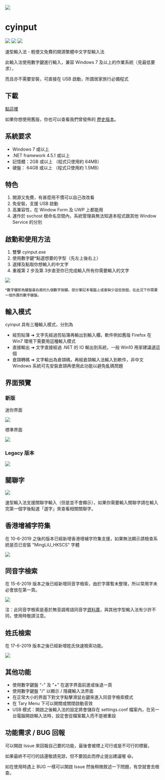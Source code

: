 <img src="https://raw.githubusercontent.com/hkben/cyinput/master/image/header.png"></img>
# cyinput

<img src="https://img.shields.io/badge/License-GPLv3-%23207de5.svg"> <img src="https://img.shields.io/badge/Build-Portable-blue.svg"> <img src="https://img.shields.io/badge/Made%20in-Hong%20Kong-orange.svg">

速型輸入法 - 輕便又免費的開源繁體中文字型輸入法

此輸入法使用數字鍵進行輸入，兼容 Windows 7 及以上的作業系統（見最低要求），

而且亦不需要安裝，可直接在 USB 啟動，所謂居家旅行必備程式

## 下載
<a href="https://raw.githubusercontent.com/hkben/cyinput/master/cyinput/bin/Debug/cyinput.exe">點這裡</a>

如果你想使用舊版，你也可以查看我們曾發佈的 <a href="https://github.com/hkben/cyinput/releases">歷史版本</a>。

## 系統要求
- Windows 7 或以上
- .NET framework 4.5.1 或以上
- 記憶體：2GB 或以上 （程式只使用約 64MB）
- 硬盤： 64GB 或以上 （程式只使用約 1.5MB）

## 特色
1. 開源又免費，有甚麼用不慣可以自己改改看
2. 免安裝，支援 USB 啟動
3. 高兼容性，在 Window Form 及 UWP 上都能用
4. 運作於 svchost 根命名空間內，系統管理員無法知道本程式跟其他 Window Service 的分別

## 啟動和使用方法
1. 雙擊 cyinput.exe
2. 使用數字鍵*點選想要的字型（先左上後右上）
3. 選擇及點取你想輸入的中文字
4. 重複第 2 步及第 3步直至你已完成輸入所有你需要輸入的文字

<img src="https://raw.githubusercontent.com/hkben/cyinput/master/image/preveiwType.gif"/>

<sub> *數字鍵即為鍵盤最右面的九個數字按鍵。部分筆記本電腦上或會缺少這些按鈕，在此況下你需要一個外置的數字鍵盤。 </sub>

## 輸入模式
cyinput 具有三種輸入模式，分別為
- 經剪貼簿 ➜ 文字先經過剪貼簿再輸出到輸入欄，軟件例如舊版 Firefox 在 Win7 環境下需要用這種輸入模式
- 直接輸出 ➜ 文字直接經過 .NET 的 IO 輸出到系統，一般 Win10 用家建議選這個
- 倉頡轉碼 ➜ 文字輸出為倉頡碼，再經倉頡輸入法輸入到軟件，非中文 Windows 系統可先安裝倉頡再使用此功能以避免亂碼問題

## 界面預覽
### 新版
迷你界面

<img src="https://raw.githubusercontent.com/hkben/cyinput/master/image/mini.png"></img>

標準界面

<img src="https://raw.githubusercontent.com/hkben/cyinput/master/image/large.png"></img>

### Legacy 版本
<img src="https://raw.githubusercontent.com/hkben/cyinput/master/image/preview.png"></img>

## 關聯字
<img src="https://raw.githubusercontent.com/hkben/cyinput/master/image/asso_new.png"></img>

速型輸入法支援關聯字輸入（但是並不會顯示），如果你需要輸入關聯字請在輸入完第一個字後點選「選字」來查看相關關聯字。

## 香港增補字符集
在 10-6-2019 之後的版本已經新增香港增補字符集支援，如果無法顯示請檢查系統是否已安裝 "MingLiU_HKSCS" 字體

<img src="https://raw.githubusercontent.com/hkben/cyinput/master/image/HKSCS.PNG"></img>

## 同音字檢索
在 15-6-2019 版本之後已經新增同音字檢索，由於字庫暫未整理，所以常用字未必會放在第一頁。

<img src="https://raw.githubusercontent.com/hkben/cyinput/master/image/homophonic.png"></img>

注：此同音字檢索是基於無音調粵語同音字<a href="https://words.hk/">資料庫</a>，與其他字型輸入法有少許不同，使用時敬請注意。

## 姓氏檢索
在 17-6-2019 版本之後已經新增姓氏快速檢索功能。

<img src="https://raw.githubusercontent.com/hkben/cyinput/master/image/lastname.png"/>

## 其他功能
- 使用數字鍵盤 "-" 及 "+" 在選字界面前進或後退一頁
- 使用數字鍵盤 "/" 以顯示 / 隱藏輸入法界面
- 在正常大小的界面下對文字點擊滑鼠右鍵來進入同音字檢索模式
- 在 Tary Menu 下可以開關或關閉啟動音效
- USB 模式：開啟之後輸入法的設定將會儲存在 settings.conf 檔案內，在另一台電腦開啟輸入法時，設定會從檔案載入而不是被重設


## 功能需求 / BUG 回報
可以開啟 Issue 來回報自己要的功能，最後會被標上可行或是不可行的標籤，

如果最終不可行的話還敬請見諒，但不要因此而停止提出建議喔 😆。

如在使用時遇上 BUG 一樣可以開啟 Issue 然後稍微敘述一下問題，有空就會去檢查。



